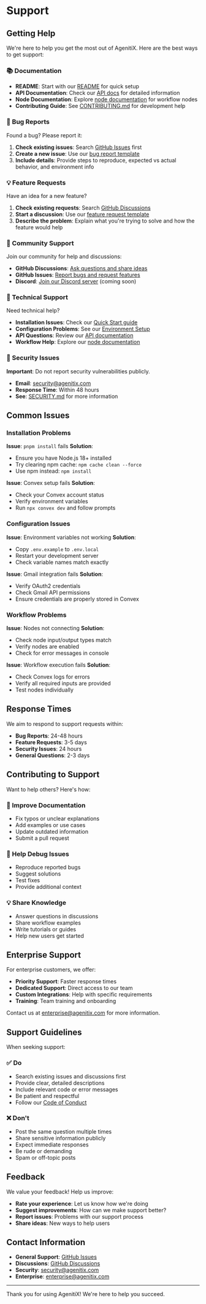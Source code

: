 # Support

## Getting Help

We're here to help you get the most out of AgenitiX. Here are the best ways to get support:

### 📚 Documentation

- **README**: Start with our [README](README.md) for quick setup
- **API Documentation**: Check our [API docs](docs/api/) for detailed information
- **Node Documentation**: Explore [node documentation](documentation/nodes/) for workflow nodes
- **Contributing Guide**: See [CONTRIBUTING.md](CONTRIBUTING.md) for development help

### 🐛 Bug Reports

Found a bug? Please report it:

1. **Check existing issues**: Search [GitHub Issues](https://github.com/agenitix/agenitix/issues) first
2. **Create a new issue**: Use our [bug report template](https://github.com/agenitix/agenitix/issues/new?template=bug_report.md)
3. **Include details**: Provide steps to reproduce, expected vs actual behavior, and environment info

### 💡 Feature Requests

Have an idea for a new feature?

1. **Check existing requests**: Search [GitHub Discussions](https://github.com/agenitix/agenitix/discussions)
2. **Start a discussion**: Use our [feature request template](https://github.com/agenitix/agenitix/discussions/new?category=ideas)
3. **Describe the problem**: Explain what you're trying to solve and how the feature would help

### 💬 Community Support

Join our community for help and discussions:

- **GitHub Discussions**: [Ask questions and share ideas](https://github.com/agenitix/agenitix/discussions)
- **GitHub Issues**: [Report bugs and request features](https://github.com/agenitix/agenitix/issues)
- **Discord**: [Join our Discord server](https://discord.gg/agenitix) (coming soon)

### 🔧 Technical Support

Need technical help?

- **Installation Issues**: Check our [Quick Start guide](README.md#quick-start)
- **Configuration Problems**: See our [Environment Setup](README.md#environment-setup)
- **API Questions**: Review our [API documentation](docs/api/)
- **Workflow Help**: Explore our [node documentation](documentation/nodes/)

### 🚨 Security Issues

**Important**: Do not report security vulnerabilities publicly.

- **Email**: [security@agenitix.com](mailto:security@agenitix.com)
- **Response Time**: Within 48 hours
- **See**: [SECURITY.md](SECURITY.md) for more information

## Common Issues

### Installation Problems

**Issue**: `pnpm install` fails
**Solution**:

- Ensure you have Node.js 18+ installed
- Try clearing npm cache: `npm cache clean --force`
- Use npm instead: `npm install`

**Issue**: Convex setup fails
**Solution**:

- Check your Convex account status
- Verify environment variables
- Run `npx convex dev` and follow prompts

### Configuration Issues

**Issue**: Environment variables not working
**Solution**:

- Copy `.env.example` to `.env.local`
- Restart your development server
- Check variable names match exactly

**Issue**: Gmail integration fails
**Solution**:

- Verify OAuth2 credentials
- Check Gmail API permissions
- Ensure credentials are properly stored in Convex

### Workflow Problems

**Issue**: Nodes not connecting
**Solution**:

- Check node input/output types match
- Verify nodes are enabled
- Check for error messages in console

**Issue**: Workflow execution fails
**Solution**:

- Check Convex logs for errors
- Verify all required inputs are provided
- Test nodes individually

## Response Times

We aim to respond to support requests within:

- **Bug Reports**: 24-48 hours
- **Feature Requests**: 3-5 days
- **Security Issues**: 24 hours
- **General Questions**: 2-3 days

## Contributing to Support

Want to help others? Here's how:

### 📝 Improve Documentation

- Fix typos or unclear explanations
- Add examples or use cases
- Update outdated information
- Submit a pull request

### 🐛 Help Debug Issues

- Reproduce reported bugs
- Suggest solutions
- Test fixes
- Provide additional context

### 💡 Share Knowledge

- Answer questions in discussions
- Share workflow examples
- Write tutorials or guides
- Help new users get started

## Enterprise Support

For enterprise customers, we offer:

- **Priority Support**: Faster response times
- **Dedicated Support**: Direct access to our team
- **Custom Integrations**: Help with specific requirements
- **Training**: Team training and onboarding

Contact us at [enterprise@agenitix.com](mailto:enterprise@agenitix.com) for more information.

## Support Guidelines

When seeking support:

### ✅ Do

- Search existing issues and discussions first
- Provide clear, detailed descriptions
- Include relevant code or error messages
- Be patient and respectful
- Follow our [Code of Conduct](CODE_OF_CONDUCT.md)

### ❌ Don't

- Post the same question multiple times
- Share sensitive information publicly
- Expect immediate responses
- Be rude or demanding
- Spam or off-topic posts

## Feedback

We value your feedback! Help us improve:

- **Rate your experience**: Let us know how we're doing
- **Suggest improvements**: How can we make support better?
- **Report issues**: Problems with our support process
- **Share ideas**: New ways to help users

## Contact Information

- **General Support**: [GitHub Issues](https://github.com/agenitix/agenitix/issues)
- **Discussions**: [GitHub Discussions](https://github.com/agenitix/agenitix/discussions)
- **Security**: [security@agenitix.com](mailto:security@agenitix.com)
- **Enterprise**: [enterprise@agenitix.com](mailto:enterprise@agenitix.com)

---

Thank you for using AgenitiX! We're here to help you succeed.

